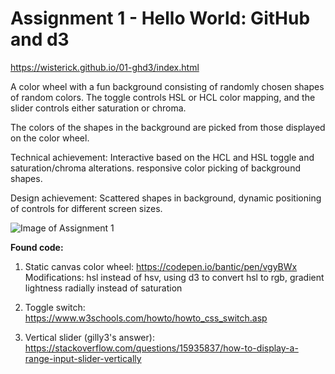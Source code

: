 Assignment 1 - Hello World: GitHub and d3  
===
https://wisterick.github.io/01-ghd3/index.html

A color wheel with a fun background consisting of randomly chosen shapes of random colors. The toggle controls HSL or HCL color mapping, and the slider controls either saturation or chroma.

The colors of the shapes in the background are picked from those displayed on the color wheel.

Technical achievement: Interactive based on the HCL and HSL toggle and saturation/chroma alterations. responsive color picking of background shapes.

Design achievement: Scattered shapes in background, dynamic positioning of controls for different screen sizes.


![Image of Assignment 1](https://raw.githubusercontent.com/wisterick/01-ghd3/main/colorWheelBGPattern.png)

**Found code:**

1. Static canvas color wheel: https://codepen.io/bantic/pen/vgyBWx
Modifications: hsl instead of hsv, using d3 to convert hsl to rgb, gradient lightness radially instead of saturation

2. Toggle switch: https://www.w3schools.com/howto/howto_css_switch.asp 

3. Vertical slider (gilly3's answer): https://stackoverflow.com/questions/15935837/how-to-display-a-range-input-slider-vertically 
